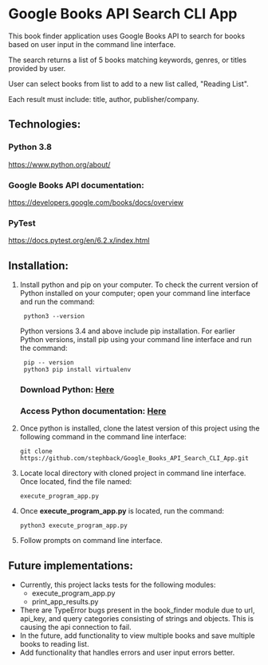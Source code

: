 # Google Books API Search CLI App

This book finder application uses Google Books API to search for books based on user input in the command line interface. 

The search returns a list of 5 books matching keywords, genres, or titles provided by user. 

User can select books from list to add to a new list called, "Reading List".

Each result must include: title, author, publisher/company.

## Technologies:
### Python 3.8
 https://www.python.org/about/

### Google Books API documentation:
 https://developers.google.com/books/docs/overview

### PyTest
 https://docs.pytest.org/en/6.2.x/index.html


## Installation:
1. Install python and pip on your computer. To check the current version of Python installed on your computer; open your command line interface and  run the command:

        python3 --version
    Python versions 3.4 and above include pip installation. For earlier Python versions, install pip using your command line interface and run the command:

        pip -- version
        python3 pip install virtualenv

    ### **Download Python:** [Here](https://www.python.org/downloads/)

    ### **Access Python documentation:** [Here](https://docs.python.org/3/index.html)


2. Once python is installed, clone the latest version of this project using the following command in the command line interface:
   
       git clone https://github.com/stephback/Google_Books_API_Search_CLI_App.git

3. Locate local directory with cloned project in command line interface. Once located, find the file named: 

       execute_program_app.py 

4. Once **execute_program_app.py** is located, run the command:

       python3 execute_program_app.py
5. Follow prompts on command line interface. 
## Future implementations:
* Currently, this project lacks tests for the following modules:
  * execute_program_app.py
  * print_app_results.py
* There are TypeError bugs present in the book_finder module due to url, api_key, and query categories consisting of strings and objects. This is causing the api connection to fail.
* In the future, add functionality to view multiple books and save multiple books to reading list.
* Add functionality that handles errors and user input errors better.

